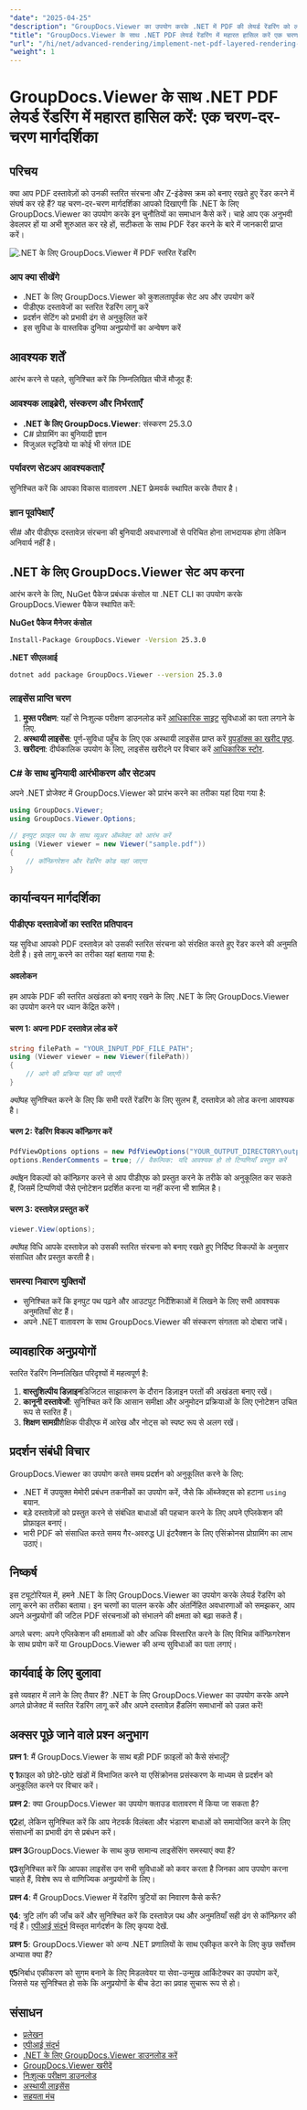 ```yaml
---
"date": "2025-04-25"
"description": "GroupDocs.Viewer का उपयोग करके .NET में PDF की लेयर्ड रेंडरिंग को लागू करने का तरीका जानें। इस विस्तृत ट्यूटोरियल के साथ लेयर संरचना और Z-इंडेक्स को सुरक्षित रखें।"
"title": "GroupDocs.Viewer के साथ .NET PDF लेयर्ड रेंडरिंग में महारत हासिल करें एक चरण-दर-चरण मार्गदर्शिका"
"url": "/hi/net/advanced-rendering/implement-net-pdf-layered-rendering-groupdocs-viewer/"
"weight": 1
---
```


# GroupDocs.Viewer के साथ .NET PDF लेयर्ड रेंडरिंग में महारत हासिल करें: एक चरण-दर-चरण मार्गदर्शिका

## परिचय

क्या आप PDF दस्तावेज़ों को उनकी स्तरित संरचना और Z-इंडेक्स क्रम को बनाए रखते हुए रेंडर करने में संघर्ष कर रहे हैं? यह चरण-दर-चरण मार्गदर्शिका आपको दिखाएगी कि .NET के लिए GroupDocs.Viewer का उपयोग करके इन चुनौतियों का समाधान कैसे करें। चाहे आप एक अनुभवी डेवलपर हों या अभी शुरुआत कर रहे हों, सटीकता के साथ PDF रेंडर करने के बारे में जानकारी प्राप्त करें।

![.NET के लिए GroupDocs.Viewer में PDF स्तरित रेंडरिंग](/viewer/advanced-rendering/pdf-layered-rendering-img.png)

### आप क्या सीखेंगे

- .NET के लिए GroupDocs.Viewer को कुशलतापूर्वक सेट अप और उपयोग करें
- पीडीएफ दस्तावेजों का स्तरित रेंडरिंग लागू करें
- प्रदर्शन सेटिंग को प्रभावी ढंग से अनुकूलित करें
- इस सुविधा के वास्तविक दुनिया अनुप्रयोगों का अन्वेषण करें

## आवश्यक शर्तें

आरंभ करने से पहले, सुनिश्चित करें कि निम्नलिखित चीजें मौजूद हैं:

### आवश्यक लाइब्रेरी, संस्करण और निर्भरताएँ

- **.NET के लिए GroupDocs.Viewer**: संस्करण 25.3.0
- C# प्रोग्रामिंग का बुनियादी ज्ञान
- विजुअल स्टूडियो या कोई भी संगत IDE

### पर्यावरण सेटअप आवश्यकताएँ

सुनिश्चित करें कि आपका विकास वातावरण .NET फ्रेमवर्क स्थापित करके तैयार है।

### ज्ञान पूर्वापेक्षाएँ

सी# और पीडीएफ दस्तावेज़ संरचना की बुनियादी अवधारणाओं से परिचित होना लाभदायक होगा लेकिन अनिवार्य नहीं है।

## .NET के लिए GroupDocs.Viewer सेट अप करना

आरंभ करने के लिए, NuGet पैकेज प्रबंधक कंसोल या .NET CLI का उपयोग करके GroupDocs.Viewer पैकेज स्थापित करें:

**NuGet पैकेज मैनेजर कंसोल**

```bash
Install-Package GroupDocs.Viewer -Version 25.3.0
```

**.NET सीएलआई**

```bash
dotnet add package GroupDocs.Viewer --version 25.3.0
```

### लाइसेंस प्राप्ति चरण

1. **मुफ्त परीक्षण**: यहाँ से निःशुल्क परीक्षण डाउनलोड करें [आधिकारिक साइट](https://releases.groupdocs.com/viewer/net/) सुविधाओं का पता लगाने के लिए.
2. **अस्थायी लाइसेंस**: पूर्ण-सुविधा पहुँच के लिए एक अस्थायी लाइसेंस प्राप्त करें [ग्रुपडॉक्स का खरीद पृष्ठ](https://purchase.groupdocs.com/temporary-license/).
3. **खरीदना**: दीर्घकालिक उपयोग के लिए, लाइसेंस खरीदने पर विचार करें [आधिकारिक स्टोर](https://purchase.groupdocs.com/buy).

### C# के साथ बुनियादी आरंभीकरण और सेटअप

अपने .NET प्रोजेक्ट में GroupDocs.Viewer को प्रारंभ करने का तरीका यहां दिया गया है:

```csharp
using GroupDocs.Viewer;
using GroupDocs.Viewer.Options;

// इनपुट फ़ाइल पथ के साथ व्यूअर ऑब्जेक्ट को आरंभ करें
using (Viewer viewer = new Viewer("sample.pdf"))
{
    // कॉन्फ़िगरेशन और रेंडरिंग कोड यहां जाएगा
}
```

## कार्यान्वयन मार्गदर्शिका

### पीडीएफ दस्तावेजों का स्तरित प्रतिपादन

यह सुविधा आपको PDF दस्तावेज़ को उसकी स्तरित संरचना को संरक्षित करते हुए रेंडर करने की अनुमति देती है। इसे लागू करने का तरीका यहां बताया गया है:

#### अवलोकन

हम आपके PDF की स्तरित अखंडता को बनाए रखने के लिए .NET के लिए GroupDocs.Viewer का उपयोग करने पर ध्यान केंद्रित करेंगे।

#### चरण 1: अपना PDF दस्तावेज़ लोड करें

```csharp
string filePath = "YOUR_INPUT_PDF_FILE_PATH";
using (Viewer viewer = new Viewer(filePath))
{
    // आगे की प्रक्रिया यहां की जाएगी
}
```

*क्यों*यह सुनिश्चित करने के लिए कि सभी परतें रेंडरिंग के लिए सुलभ हैं, दस्तावेज़ को लोड करना आवश्यक है।

#### चरण 2: रेंडरिंग विकल्प कॉन्फ़िगर करें

```csharp
PdfViewOptions options = new PdfViewOptions("YOUR_OUTPUT_DIRECTORY\output.pdf");
options.RenderComments = true; // वैकल्पिक: यदि आवश्यक हो तो टिप्पणियाँ प्रस्तुत करें
```

*क्यों*इन विकल्पों को कॉन्फ़िगर करने से आप पीडीएफ को प्रस्तुत करने के तरीके को अनुकूलित कर सकते हैं, जिसमें टिप्पणियों जैसे एनोटेशन प्रदर्शित करना या नहीं करना भी शामिल है।

#### चरण 3: दस्तावेज़ प्रस्तुत करें

```csharp
viewer.View(options);
```

*क्यों*यह विधि आपके दस्तावेज़ को उसकी स्तरित संरचना को बनाए रखते हुए निर्दिष्ट विकल्पों के अनुसार संसाधित और प्रस्तुत करती है।

### समस्या निवारण युक्तियों

- सुनिश्चित करें कि इनपुट पथ पढ़ने और आउटपुट निर्देशिकाओं में लिखने के लिए सभी आवश्यक अनुमतियाँ सेट हैं।
- अपने .NET वातावरण के साथ GroupDocs.Viewer की संस्करण संगतता को दोबारा जांचें।

## व्यावहारिक अनुप्रयोगों

स्तरित रेंडरिंग निम्नलिखित परिदृश्यों में महत्वपूर्ण है:

1. **वास्तुशिल्पीय डिज़ाइन**डिजिटल साझाकरण के दौरान डिज़ाइन परतों की अखंडता बनाए रखें।
2. **कानूनी दस्तावेजों**: सुनिश्चित करें कि आसान समीक्षा और अनुमोदन प्रक्रियाओं के लिए एनोटेशन उचित रूप से स्तरित हैं।
3. **शिक्षण सामग्री**शैक्षिक पीडीएफ में आरेख और नोट्स को स्पष्ट रूप से अलग रखें।

## प्रदर्शन संबंधी विचार

GroupDocs.Viewer का उपयोग करते समय प्रदर्शन को अनुकूलित करने के लिए:

- .NET में उपयुक्त मेमोरी प्रबंधन तकनीकों का उपयोग करें, जैसे कि ऑब्जेक्ट्स को हटाना `using` बयान.
- बड़े दस्तावेज़ों को प्रस्तुत करने से संबंधित बाधाओं की पहचान करने के लिए अपने एप्लिकेशन की प्रोफ़ाइल बनाएं।
- भारी PDF को संसाधित करते समय गैर-अवरुद्ध UI इंटरैक्शन के लिए एसिंक्रोनस प्रोग्रामिंग का लाभ उठाएं।

## निष्कर्ष

इस ट्यूटोरियल में, हमने .NET के लिए GroupDocs.Viewer का उपयोग करके लेयर्ड रेंडरिंग को लागू करने का तरीका बताया। इन चरणों का पालन करके और अंतर्निहित अवधारणाओं को समझकर, आप अपने अनुप्रयोगों की जटिल PDF संरचनाओं को संभालने की क्षमता को बढ़ा सकते हैं।

अगले चरण: अपने एप्लिकेशन की क्षमताओं को और अधिक विस्तारित करने के लिए विभिन्न कॉन्फ़िगरेशन के साथ प्रयोग करें या GroupDocs.Viewer की अन्य सुविधाओं का पता लगाएं।

## कार्यवाई के लिए बुलावा

इसे व्यवहार में लाने के लिए तैयार हैं? .NET के लिए GroupDocs.Viewer का उपयोग करके अपने अगले प्रोजेक्ट में स्तरित रेंडरिंग लागू करें और अपने दस्तावेज़ हैंडलिंग समाधानों को उन्नत करें!

## अक्सर पूछे जाने वाले प्रश्न अनुभाग

**प्रश्न 1**: मैं GroupDocs.Viewer के साथ बड़ी PDF फ़ाइलों को कैसे संभालूँ?

**ए 1**फ़ाइल को छोटे-छोटे खंडों में विभाजित करने या एसिंक्रोनस प्रसंस्करण के माध्यम से प्रदर्शन को अनुकूलित करने पर विचार करें।

**प्रश्न 2**: क्या GroupDocs.Viewer का उपयोग क्लाउड वातावरण में किया जा सकता है?

**ए2**हां, लेकिन सुनिश्चित करें कि आप नेटवर्क विलंबता और भंडारण बाधाओं को समायोजित करने के लिए संसाधनों का प्रभावी ढंग से प्रबंधन करें।

**प्रश्न 3**GroupDocs.Viewer के साथ कुछ सामान्य लाइसेंसिंग समस्याएं क्या हैं?

**ए3**सुनिश्चित करें कि आपका लाइसेंस उन सभी सुविधाओं को कवर करता है जिनका आप उपयोग करना चाहते हैं, विशेष रूप से वाणिज्यिक अनुप्रयोगों के लिए।

**प्रश्न 4**: मैं GroupDocs.Viewer में रेंडरिंग त्रुटियों का निवारण कैसे करूँ?

**ए4**: त्रुटि लॉग की जाँच करें और सुनिश्चित करें कि दस्तावेज़ पथ और अनुमतियाँ सही ढंग से कॉन्फ़िगर की गई हैं। [एपीआई संदर्भ](https://reference.groupdocs.com/viewer/net/) विस्तृत मार्गदर्शन के लिए कृपया देखें.

**प्रश्न 5**: GroupDocs.Viewer को अन्य .NET प्रणालियों के साथ एकीकृत करने के लिए कुछ सर्वोत्तम अभ्यास क्या हैं?

**ए5**निर्बाध एकीकरण को सुगम बनाने के लिए मिडलवेयर या सेवा-उन्मुख आर्किटेक्चर का उपयोग करें, जिससे यह सुनिश्चित हो सके कि अनुप्रयोगों के बीच डेटा का प्रवाह सुचारू रूप से हो।

## संसाधन

- [प्रलेखन](https://docs.groupdocs.com/viewer/net/)
- [एपीआई संदर्भ](https://reference.groupdocs.com/viewer/net/)
- [.NET के लिए GroupDocs.Viewer डाउनलोड करें](https://releases.groupdocs.com/viewer/net/)
- [GroupDocs.Viewer खरीदें](https://purchase.groupdocs.com/buy)
- [निःशुल्क परीक्षण डाउनलोड](https://releases.groupdocs.com/viewer/net/)
- [अस्थायी लाइसेंस](https://purchase.groupdocs.com/temporary-license/)
- [सहयता मंच](https://forum.groupdocs.com/c/viewer/9)